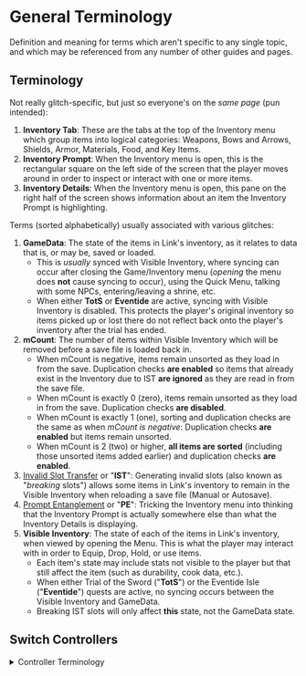 # General Terminology

Definition and meaning for terms which aren't specific to any single topic, and which may be referenced from any number of other guides and pages.

## Terminology

Not really glitch-specific, but just so everyone's on the *same page* (pun intended):

1. **Inventory Tab**: These are the tabs at the top of the Inventory menu which group items into logical categories: Weapons, Bows and Arrows, Shields, Armor, Materials, Food, and Key Items.
1. **Inventory Prompt**: When the Inventory menu is open, this is the rectangular square on the left side of the screen that the player moves around in order to inspect or interact with one or more items.
1. **Inventory Details**: When the Inventory menu is open, this pane on the right half of the screen shows information about an item the Inventory Prompt is highlighting.

Terms (sorted alphabetically) usually associated with various glitches:

1. **GameData**: The state of the items in Link's inventory, as it relates to data that is, or may be, saved or loaded.
    - This is *usually* synced with Visible Inventory, where syncing can occur after closing the Game/Inventory menu (*opening* the menu does **not** cause syncing to occur), using the Quick Menu, talking with some NPCs, entering/leaving a shrine, etc.
    - When either **TotS** or **Eventide** are active, syncing with Visible Inventory is disabled. This protects the player's original inventory so items picked up or lost there do not reflect back onto the player's inventory after the trial has ended.
1. **mCount**: The number of items within Visible Inventory which will be removed before a save file is loaded back in.
    - When mCount is negative, items remain unsorted as they load in from the save. Duplication checks **are enabled** so items that already exist in the Inventory due to IST **are ignored** as they are read in from the save file.
    - When mCount is exactly 0 (zero), items remain unsorted as they load in from the save. Duplication checks **are disabled**.
    - When mCount is exactly 1 (one), sorting and duplication checks are the same as when *mCount is negative*: Duplication checks **are enabled** but items remain unsorted.
    - When mCount is 2 (two) or higher, **all items are sorted** (including those unsorted items added earlier) and duplication checks **are enabled**.
1. [Invalid Slot Transfer](/ist/README.md) or "**IST**": Generating invalid slots (also known as "*breaking* slots") allows some items in Link's inventory to remain in the Visible Inventory when reloading a save file (Manual or Autosave).
1. [Prompt Entanglement](/pe/README.md) or "**PE**": Tricking the Inventory menu into thinking that the Inventory Prompt is actually somewhere else than what the Inventory Details is displaying.
1. **Visible Inventory**: The state of each of the items in Link's inventory, when viewed by opening the Menu. This is what the player may interact with in order to Equip, Drop, Hold, or use items.
    - Each item's state may include stats not visible to the player but that still affect the item (such as durability, cook data, etc.).
    - When either Trial of the Sword ("**TotS**") or the Eventide Isle ("**Eventide**") quests are active, no syncing occurs between the Visible Inventory and GameData.
    - Breaking IST slots will only affect **this** state, not the GameData state.

## Switch Controllers

<details>
    <summary>Controller Terminology</summary>

To be consistent in describing inputs throughout the various guides, the inputs for the JoyCon and similar controllers are listed below.

## Left Controller

- **Left Bumper** abbreviated `[L]`.
- **Left Z Bumper** abbreviated `[ZL]`.
- **Minus Button** abbreviated `[-]`.
- **Left Stick** abbreviated `[LS]` with square brackets or `(L)` (it looks like the round top of the stick). It is both an **analog input** as well as a **button**. The notation to indicate that it should be depressed like a button is `(L)-click`, while directional variations may look like `(L)-left`, `(L)-right`, `(L)-up`, or `(L)-down`.
- **D-Pad Buttons** abbreviated `[D]-` followed by a direction: `[D]-left`, `[D]-right`, `[D]-up`, or `[D]-down`. These may be 4 separate buttons marked with arrows, or a single `+`-shaped directional pad.
- **Snapshot Button** which the game is unable to use for inputs.
- **SL Button** and **SR Button** are additional buttons, usually found within the attachment bar of detachable controllers, but are not typically used in the game.

## Right Controller

- **Right Bumper** abbreviated `[R]`.
- **Right Z Bumper** abbreviated `[ZR]`.
- **Plus Button** abbreviated `[+]`.
- **Named Buttons** are `A` (on the right), `B` (on the bottom), `X` (on the top), and `Y` (on the left).
- **Right Stick** abbreviated `[RS]` with square brackets or `(R)` (it looks like the round top of the stick). It is both an **analog input** as well as a **button**. The notation to indicate that it should be depressed like a button is `(R)-click`, while directional variations may look like `(R)-left`, `(R)-right`, `(R)-up`, or `(R)-down`.
- **System Button** which the game is unable to use for inputs.
- **SL Button** and **SR Button** are additional buttons, usually found within the attachment bar of detachable controllers, but are not typically used in the game.
</details>

